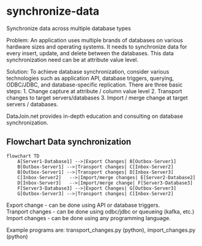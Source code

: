 # synchronize-data
 Synchronize data across multiple database types  

Problem: An application uses multiple brands of databases on various hardware sizes and operating systems. It needs to synchronize data for every insert, update, and delete between the databases. This data synchronization need can be at attribute value level.  

Solution: To achieve database synchronization, consider various technologies such as application API, database triggers, querying, ODBC/JDBC, and database-specific replication. There are three basic steps: 1. Change capture at attribute / column value level  2. Transport changes to target servers/databases 3. Import / merge change at target servers / databases.  

DataJoin.net provides in-depth education and consulting on database synchronization.  

## Flowchart  Data synchronization  
```mermaid  
flowchart TD  
    A[Server1-Database1] -->|Export Changes| B[Outbox-Server1]  
    B[Outbox-Server1] -->|Transport changes| C[Inbox-Server2]  
    B[Outbox-Server1] -->|Transport changes| D[Inbox-Server3]  
    C[Inbox-Server2]   -->|Import/merge changes| E[Server2-Database2] 
    D[Inbox-Server3]   -->|Import/merge change| F[Server3-Database3]   
    F[Server3-Database3] -->|Export Changes| G[Outbox-Server3]  
    G[Outbox-Server3] -->|Transport changes| C[Inbox-Server2]  
```  

Export change - can be done using API or database triggers.  
Tranport changes - can be done using odbc/jdbc or queueing (kafka, etc.)
Import changes - can be done using any programming language.

Example programs are: transport_changes.py (python), import_changes.py (python)